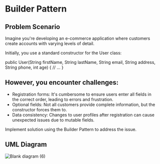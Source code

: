 # Builder Pattern
## Problem Scenario

Imagine you're developing an e-commerce application where customers create accounts with varying levels of detail.

Initially, you use a standard constructor for the User class:

public User(String firstName, String lastName, String email,
           String address, String phone, int age) {
     // ...
}

## However, you encounter challenges:

* Registration forms: It's cumbersome to ensure users enter all fields in the correct order, leading to errors and frustration.
* Optional fields: Not all customers provide complete information, but the constructor forces them to.
* Data consistency: Changes to user profiles after registration can cause unexpected issues due to mutable fields.

Implement solution using the Builder Pattern to address the issue.

## UML Diagram

![Blank diagram (6)](https://github.com/SimounReyes/builderPattern/assets/142649580/f68d69ad-462e-4a5a-ac86-535288f6be00)
